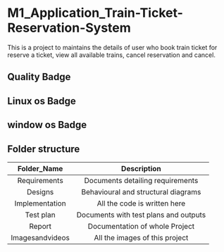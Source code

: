 # M1_Application_Train-Ticket-Reservation-System
  This is a project to maintains the details of user who book train ticket for reserve a ticket, view all available trains, cancel reservation and cancel.
## Quality Badge

## Linux os Badge

## window os Badge

## Folder structure
|Folder_Name    |	Description                          |
|:----------:   |:-----------:                         |
|Requirements   |Documents detailing requirements      |
|Designs        |Behavioural and structural diagrams   |
|Implementation |All the code is written here          |
|Test plan      |Documents with test plans and outputs |
|Report         |Documentation of whole Project        |
|Imagesandvideos|All the images of this project        | 

